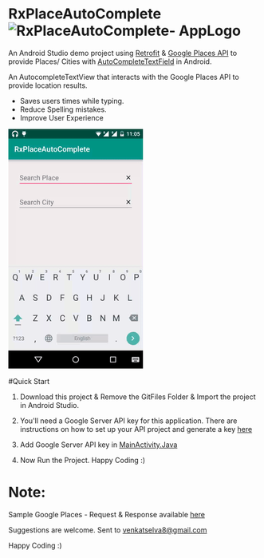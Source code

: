 # RxPlaceAutoComplete  ![RxPlaceAutoComplete- AppLogo](https://github.com/venkatselva8/RxPlaceAutoComplete/blob/master/app/src/main/res/mipmap-mdpi/ic_launcher.png)
An Android Studio demo project using [Retrofit](http://square.github.io/retrofit/) & [Google Places API](https://developers.google.com/places/) to provide Places/ Cities with [AutoCompleteTextField](http://developer.android.com/reference/android/widget/AutoCompleteTextView.html)  in Android.

An AutocompleteTextView that interacts with the Google Places API to provide location results.
* Saves users times while typing.
* Reduce Spelling mistakes.
* Improve User Experience

![RxPlaceAutoComplete GIF](GitFiles/RxPlaceAutoComplete.gif)

#Quick Start

1. Download this project & Remove the GitFiles Folder & Import the project in Android Studio.

2. You'll need a Google Server API key for this application. There are instructions on how to set up your API project and generate a key [here](https://developers.google.com/places/web-service/get-api-key)

3. Add Google Server API key in [MainActivity.Java](https://github.com/venkatselva8/RxPlaceAutoComplete/blob/master/app/src/main/java/com/venkytuts/rxplaceautocomplete/MainActivity.java) 

4. Now Run the Project. Happy Coding :)


# Note:
 
 Sample Google Places - Request & Response available [here](https://github.com/venkatselva8/RxPlaceAutoComplete/blob/master/GitFiles/SampleReqResp.txt)
 
 Suggestions are welcome.
 Sent to venkatselva8@gmail.com
 
 Happy Coding :)


